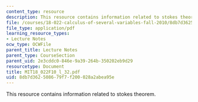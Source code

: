 ```yaml
---
content_type: resource
description: This resource contains information related to stokes theorem.
file: /courses/18-022-calculus-of-several-variables-fall-2010/8db7d362508679f7f200028a2abea95e_MIT18_022F10_l_32.pdf
file_type: application/pdf
learning_resource_types:
- Lecture Notes
ocw_type: OCWFile
parent_title: Lecture Notes
parent_type: CourseSection
parent_uid: 2e3cddc0-846e-9a39-264b-350202eb9d29
resourcetype: Document
title: MIT18_022F10_l_32.pdf
uid: 8db7d362-5086-79f7-f200-028a2abea95e
---
```

This resource contains information related to stokes theorem.


